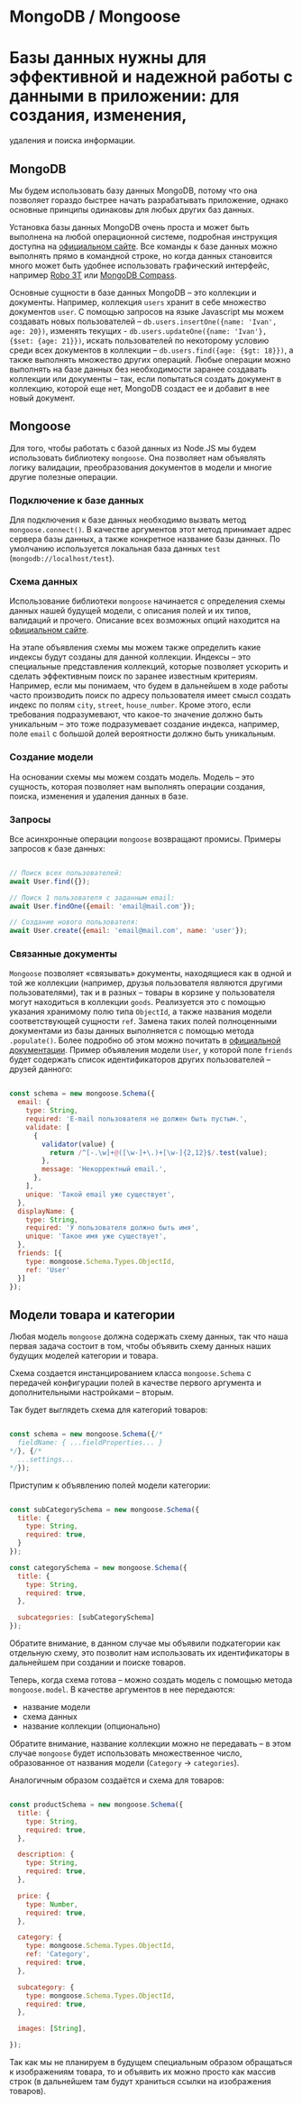 # MongoDB / Mongoose

# Базы данных нужны для эффективной и надежной работы с данными в приложении: для создания, изменения, 
удаления и поиска информации.

## MongoDB

Мы будем использовать базу данных MongoDB, потому что она позволяет гораздо быстрее начать разрабатывать приложение, 
однако основные принципы одинаковы для любых других баз данных.

Установка базы данных MongoDB очень проста и может быть выполнена на любой операционной системе, 
подробная инструкция доступна на 
[официальном сайте](https://docs.mongodb.com/manual/administration/install-community/). 
Все команды к базе данных можно выполнять прямо в командной строке, 
но когда данных становится много может быть удобнее использовать графический интерфейс, 
например [Robo 3T](https://robomongo.org/) или [MongoDB Compass](https://www.mongodb.com/products/compass).

Основные сущности в базе данных MongoDB – это коллекции и документы. Например, коллекция `users` 
хранит в себе множество документов `user`. С помощью запросов на языке Javascript мы можем 
создавать новых пользователей – `db.users.insertOne({name: 'Ivan', age: 20})`, 
изменять текущих - `db.users.updateOne({name: 'Ivan'}, {$set: {age: 21}})`, 
искать пользователей по некоторому условию среди всех документов в коллекции – `db.users.find({age: {$gt: 18}})`, 
а также выполнять множество других операций. 
Любые операции можно выполнять на базе данных без необходимости заранее создавать коллекции 
или документы – так, если попытаться создать документ в коллекцию, которой еще нет, 
MongoDB создаст ее и добавит в нее новый документ.

## Mongoose

Для того, чтобы работать с базой данных из Node.JS мы будем использовать библиотеку `mongoose`. 
Она позволяет нам объявлять логику валидации, преобразования документов в модели и многие другие полезные операции.

### Подключение к базе данных

Для подключения к базе данных необходимо вызвать метод `mongoose.connect()`. 
В качестве аргументов этот метод принимает адрес сервера базы данных, а также конкретное название базы данных. 
По умолчанию используется локальная база данных `test` (`mongodb://localhost/test`).

### Схема данных

Использование библиотеки `mongoose` начинается с определения схемы данных нашей будущей модели, 
с описания полей и их типов, валидаций и прочего. 
Описание всех возможных опций находится на [официальном сайте](https://mongoosejs.com/docs/guide.html).

На этапе объявления схемы мы можем также определить какие индексы будут созданы для данной коллекции. 
Индексы – это специальные представления коллекций, которые позволяет ускорить и сделать эффективным 
поиск по заранее известным критериям. Например, если мы понимаем, что будем в дальнейшем в ходе работы часто 
производить поиск по адресу пользователя имеет смысл создать индекс по полям `city`, `street`, `house_number`. 
Кроме этого, если требования подразумевают, что какое-то значение должно быть уникальным – это тоже 
подразумевает создание индекса, например, поле `email` с большой долей вероятности должно быть уникальным.

### Создание модели

На основании схемы мы можем создать модель. Модель – это сущность, которая позволяет нам выполнять операции создания, поиска, изменения и удаления данных в базе.

### Запросы

Все асинхронные операции `mongoose` возвращают промисы. Примеры запросов к базе данных:

```js

// Поиск всех пользователей:
await User.find({});

// Поиск 1 пользователя с заданным email:
await User.findOne({email: 'email@mail.com'});

// Создание нового пользователя:
await User.create({email: 'email@mail.com', name: 'user'});

```

### Связанные документы

`Mongoose` позволяет «связывать» документы, находящиеся как в одной и той же коллекции 
(например, друзья пользователя являются другими пользователями), так и в разных – товары в корзине у пользователя 
могут находиться в коллекции `goods`. Реализуется это с помощью указания хранимому полю типа `ObjectId`, 
а также названия модели соответствующей сущности `ref`. Замена таких полей полноценными документами из базы данных 
выполняется с помощью метода `.populate()`. Более подробно об этом можно почитать 
в [официальной документации](https://mongoosejs.com/docs/populate.html). 
Пример объявления модели `User`, у которой поле `friends` будет содержать список идентификаторов других 
пользователей – друзей данного:

```js

const schema = new mongoose.Schema({
  email: {
    type: String,
    required: 'E-mail пользователя не должен быть пустым.',
    validate: [
      {
        validator(value) {
          return /^[-.\w]+@([\w-]+\.)+[\w-]{2,12}$/.test(value);
        },
        message: 'Некорректный email.',
      },
    ],
    unique: 'Такой email уже существует',
  },
  displayName: {
    type: String,
    required: 'У пользователя должно быть имя',
    unique: 'Такое имя уже существует',
  },
  friends: [{
    type: mongoose.Schema.Types.ObjectId,
    ref: 'User'
  }]
});

```

## Модели товара и категории

Любая модель `mongoose` должна содержать схему данных, так что наша первая задача состоит в том, 
чтобы объявить схему данных наших будущих моделей категории и товара.

Схема создается инстанцированием класса `mongoose.Schema` с передачей конфигурации полей в качестве первого 
аргумента и дополнительными настройками – вторым.

Так будет выглядеть схема для категорий товаров:

```js

const schema = new mongoose.Schema({/*
  fieldName: { ...fieldProperties... }
*/}, {/*
  ...settings...
*/});

```

Приступим к объявлению полей модели категории:

```js

const subCategorySchema = new mongoose.Schema({
  title: {
    type: String,
    required: true,
  }
});

const categorySchema = new mongoose.Schema({
  title: {
    type: String,
    required: true,
  },

  subcategories: [subCategorySchema]
});

```

Обратите внимание, в данном случае мы объявили подкатегории как отдельную схему, 
это позволит нам использовать их идентификаторы в дальнейшем при создании и поиске товаров.

Теперь, когда схема готова – можно создать модель с помощью метода `mongoose.model`. 
В качестве аргументов в нее передаются:

* название модели
* схема данных
* название коллекции (опционально)

Обратите внимание, название коллекции можно не передавать – в этом случае `mongoose` будет использовать 
множественное число, образованное от названия модели (`Category` → `categories`).

Аналогичным образом создаётся и схема для товаров:

```js

const productSchema = new mongoose.Schema({
  title: {
    type: String,
    required: true,
  },

  description: {
    type: String,
    required: true,
  },

  price: {
    type: Number,
    required: true,
  },

  category: {
    type: mongoose.Schema.Types.ObjectId,
    ref: 'Category',
    required: true,
  },

  subcategory: {
    type: mongoose.Schema.Types.ObjectId,
    required: true,
  },

  images: [String],

});

```

Так как мы не планируем в будущем специальным образом обращаться к изображениям товара, 
то и объявить их можно просто как массив строк (в дальнейшем там будут храниться ссылки на изображения товаров).

